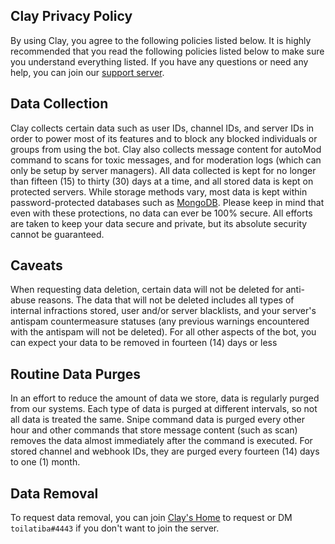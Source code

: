 ## Clay Privacy Policy

By using Clay, you agree to the following policies listed below. It is highly recommended that you read the following policies listed below to make sure you understand everything listed. If you have any questions or need any help, you can join our [support server](https://discord.gg/bwS6Zvfc8G).

## Data Collection
Clay collects certain data such as user IDs, channel IDs, and server IDs in order to power most of its features and to block any blocked individuals or groups from using the bot. Clay also collects message content for autoMod command to scans for toxic messages, and for moderation logs (which can only be setup by server managers). All data collected is kept for no longer than fifteen (15) to thirty (30) days at a time, and all stored data is kept on protected servers. While storage methods vary, most data is kept within password-protected databases such as [MongoDB](https://mongodb.com). Please keep in mind that even with these protections, no data can ever be 100% secure. All efforts are taken to keep your data secure and private, but its absolute security cannot be guaranteed.

## Caveats
When requesting data deletion, certain data will not be deleted for anti-abuse reasons. The data that will not be deleted includes all types of internal infractions stored, user and/or server blacklists, and your server's antispam countermeasure statuses (any previous warnings encountered with the antispam will not be deleted). For all other aspects of the bot, you can expect your data to be removed in fourteen (14) days or less

## Routine Data Purges
In an effort to reduce the amount of data we store, data is regularly purged from our systems. Each type of data is purged at different intervals, so not all data is treated the same. Snipe command data is purged every other hour and other commands that store message content (such as scan) removes the data almost immediately after the command is executed. For stored channel and webhook IDs, they are purged every fourteen (14) days to one (1) month.

## Data Removal
To request data removal, you can join [Clay's Home](https://discord.gg/bwS6Zvfc8G) to request or DM `toilatiba#4443` if you don't want to join the server.
